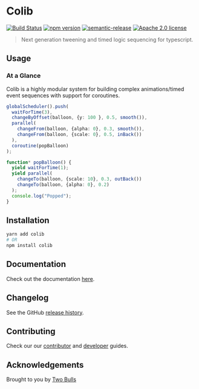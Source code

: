 # Colib

[![Build Status](https://cloud.drone.io/api/badges/darcy-rayner/colib-js/status.svg)](https://cloud.drone.io/darcy-rayner/colib-js)
[![npm version](https://badge.fury.io/js/colib.svg)](https://badge.fury.io/js/colib)
[![semantic-release](https://img.shields.io/badge/%20%20%F0%9F%93%A6%F0%9F%9A%80-semantic--release-e10079.svg)](https://github.com/semantic-release/semantic-release)
[![Apache 2.0 license](https://img.shields.io/badge/License-Apache%202.0-blue.svg)](LICENSE.md)

> Next generation tweening and timed logic sequencing for typescript.

## Usage

### At a Glance

Colib is a highly modular system for building complex animations/timed event sequences with support for coroutines.

```typescript
globalScheduler().push(
  waitForTime(3),
  changeByOffset(balloon, {y: 100 }, 0.5, smooth()),
  parallel(
    changeFrom(balloon, {alpha: 0}, 0.3, smooth()),
    changeFrom(balloon, {scale: 0}, 0.5, inBack())
  ),
  coroutine(popBalloon)
);

function* popBalloon() {
  yield waitForTime(1);
  yield parallel(
    changeTo(balloon, {scale: 10}, 0.3, outBack())
    changeTo(balloon, {alpha: 0}, 0.2)
  );
  console.log("Popped");
}
```

## Installation

```bash
yarn add colib
# OR
npm install colib
```

## Documentation

Check out the documentation [here](docs/index.md).

## Changelog

See the GitHub [release history](https://github.com/darcy-rayner/colib-js/releases).

## Contributing

Check our our [contributor](CONTRIBUTING.md) and [developer](DEVELOPER.md) guides.

## Acknowledgements

Brought to you by [Two Bulls](https://www.twobulls.com/)

